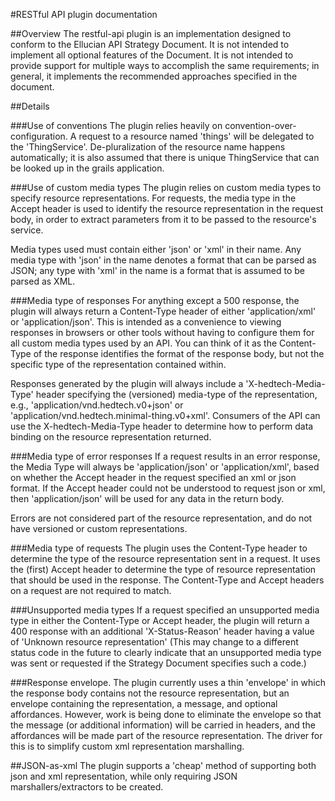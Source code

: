 <!-- ********************************************************************
     Copyright 2013 Ellucian Company L.P. and its affiliates.
******************************************************************** -->

#RESTful API plugin documentation

##Overview
The restful-api plugin is an implementation designed to conform to the Ellucian API Strategy Document.  It is not intended to implement all optional features of the Document.  It is not intended to provide support for multiple ways to accomplish the same requirements; in general, it implements the recommended approaches specified in the document.

##Details

###Use of conventions
The plugin relies heavily on convention-over-configuration.  A request to a resource named 'things' will be delegated to the 'ThingService'.  De-pluralization of the resource name happens automatically; it is also assumed that there is unique ThingService that can be looked up in the grails application.

###Use of custom media types
The plugin relies on custom media types to specify resource representations.  For requests, the media type in the Accept header is used to identify the resource representation in the request body, in order to extract parameters from it to be passed to the resource's service.

Media types used must contain either 'json' or 'xml' in their name.  Any media type with 'json' in the name denotes a format that can be parsed as JSON; any type with 'xml' in the name is a format that is assumed to be parsed as XML.

###Media type of responses
For anything except a 500 response, the plugin will always return a Content-Type header of either 'application/xml' or 'application/json'.  This is intended as a convenience to viewing responses in browsers or other tools without having to configure them for all custom media types used by an API.  You can think of it as the Content-Type of the response identifies the format of the response body, but not the specific type of the representation contained within.

Responses generated by the plugin will always include a 'X-hedtech-Media-Type' header specifying the (versioned) media-type of the representation, e.g., 'application/vnd.hedtech.v0+json' or 'application/vnd.hedtech.minimal-thing.v0+xml'.  Consumers of the API can use the X-hedtech-Media-Type header to determine how to perform data binding on the resource representation returned.

###Media type of error responses
If a request results in an error response, the Media Type will always be 'application/json' or 'application/xml', based on whether the Accept header in the request specified an xml or json format.  If the Accept header could not be understood to request json or xml, then 'application/json' will be used for any data in the return body.

Errors are not considered part of the resource representation, and do not have versioned or custom representations.

###Media type of requests
The plugin uses the Content-Type header to determine the type of the resource representation sent in a request.  It uses the (first) Accept header to determine the type of resource representation that should be used in the response.  The Content-Type and Accept headers on a request are not required to match.

###Unsupported media types
If a request specified an unsupported media type in either the Content-Type or Accept header, the plugin will return a 400 response with an additional 'X-Status-Reason' header having a value of 'Unknown resource representation'  (This may change to a different status code in the future to clearly indicate that an unsupported media type was sent or requested if the Strategy Document specifies such a code.)

###Response envelope.
The plugin currently uses a thin 'envelope' in which the response body contains not the resource representation, but an envelope containing the representation, a message, and optional affordances.  However, work is being done to eliminate the envelope so that the message (or additional information) will be carried in headers, and the affordances will be made part of the resource representation.  The driver for this is to simplify custom xml representation marshalling.

##JSON-as-xml
The plugin supports a 'cheap' method of supporting both json and xml representation, while only requiring JSON marshallers/extractors to be created.